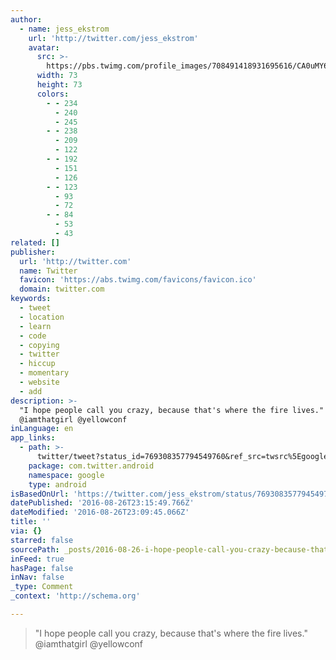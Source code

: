 ```yaml
---
author:
  - name: jess_ekstrom
    url: 'http://twitter.com/jess_ekstrom'
    avatar:
      src: >-
        https://pbs.twimg.com/profile_images/708491418931695616/CA0uMY6a_bigger.jpg
      width: 73
      height: 73
      colors:
        - - 234
          - 240
          - 245
        - - 238
          - 209
          - 122
        - - 192
          - 151
          - 126
        - - 123
          - 93
          - 72
        - - 84
          - 53
          - 43
related: []
publisher:
  url: 'http://twitter.com'
  name: Twitter
  favicon: 'https://abs.twimg.com/favicons/favicon.ico'
  domain: twitter.com
keywords:
  - tweet
  - location
  - learn
  - code
  - copying
  - twitter
  - hiccup
  - momentary
  - website
  - add
description: >-
  "I hope people call you crazy, because that's where the fire lives."
  @iamthatgirl @yellowconf
inLanguage: en
app_links:
  - path: >-
      twitter/tweet?status_id=769308357794549760&ref_src=twsrc%5Egoogle%7Ctwcamp%5Eandroidseo%7Ctwgr%5Estatus%7Ctwterm%5E769308357794549760
    package: com.twitter.android
    namespace: google
    type: android
isBasedOnUrl: 'https://twitter.com/jess_ekstrom/status/769308357794549760'
datePublished: '2016-08-26T23:15:49.766Z'
dateModified: '2016-08-26T23:09:45.066Z'
title: ''
via: {}
starred: false
sourcePath: _posts/2016-08-26-i-hope-people-call-you-crazy-because-thats-where-the-fire.md
inFeed: true
hasPage: false
inNav: false
_type: Comment
_context: 'http://schema.org'

---
```

> "I hope people call you crazy, because that's where the fire lives." @iamthatgirl @yellowconf